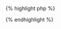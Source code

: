 {% highlight php %}
<?php
$zipFile = IronWorker::zipDirectory("/path/to/directory", "fileNameForZip.zip", true);
?>
{% endhighlight %}
